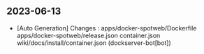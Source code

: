 
## 2023-06-13
 * [Auto Generation] Changes : apps/docker-spotweb/Dockerfile apps/docker-spotweb/release.json container.json wiki/docs/install/container.json (dockserver-bot[bot])
